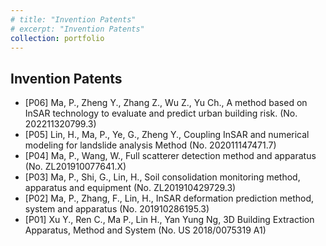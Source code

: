 ```yaml
---
# title: "Invention Patents"
# excerpt: "Invention Patents"
collection: portfolio
---
```

Invention Patents
------
* [P06] Ma, P., Zheng Y., Zhang Z., Wu Z., Yu Ch., A method based on InSAR technology to
evaluate and predict urban building risk. (No. 202211320799.3)
* [P05] Lin, H., Ma, P., Ye, G., Zheng Y., Coupling InSAR and numerical modeling for landslide
analysis Method (No. 202011147471.7)
* [P04] Ma, P., Wang, W., Full scatterer detection method and apparatus (No. ZL201910077641.X)
* [P03] Ma, P., Shi, G., Lin, H., Soil consolidation monitoring method, apparatus and equipment (No.
ZL201910429729.3)
* [P02] Ma, P., Zhang, F., Lin, H., InSAR deformation prediction method, system and apparatus (No.
201910286195.3)
* [P01] Xu Y., Ren C., Ma P., Lin H., Yan Yung Ng, 3D Building Extraction Apparatus, Method and
System (No. US 2018/0075319 A1)
